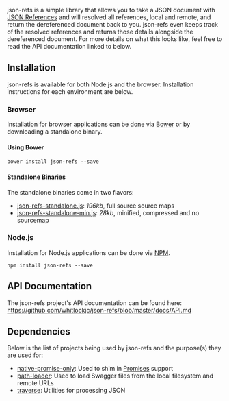 json-refs is a simple library that allows you to take a JSON document with [JSON References][json-reference-draft-spec]
and will resolved all references, local and remote, and return the dereferenced document back to you.  json-refs even
keeps track of the resolved references and returns those details alongside the dereferenced document.  For more details
on what this looks like, feel free to read the API documentation linked to below.

## Installation

json-refs is available for both Node.js and the browser.  Installation instructions for each environment are below.

### Browser

Installation for browser applications can be done via [Bower][bower] or by downloading a standalone binary.

#### Using Bower

```
bower install json-refs --save
```

#### Standalone Binaries

The standalone binaries come in two flavors:

* [json-refs-standalone.js](https://raw.github.com/whitlockjc/json-refs/master/browser/json-refs-standalone.js): _196kb_, full source source maps
* [json-refs-standalone-min.js](https://raw.github.com/whitlockjc/json-refs/master/browser/json-refs-standalone-min.js): _28kb_, minified, compressed
and no sourcemap

### Node.js

Installation for Node.js applications can be done via [NPM][npm].

```
npm install json-refs --save
```

## API Documentation

The json-refs project's API documentation can be found here: https://github.com/whitlockjc/json-refs/blob/master/docs/API.md

## Dependencies

Below is the list of projects being used by json-refs and the purpose(s) they are used for:

* [native-promise-only][native-promise-only]: Used to shim in [Promises][promises] support
* [path-loader][path-loader]: Used to load Swagger files from the local filesystem and remote URLs
* [traverse][traverse]: Utilities for processing JSON

[bower]: http://bower.io/
[json-pointer-spec]: http://tools.ietf.org/html/rfc6901
[json-reference-draft-spec]: http://tools.ietf.org/html/draft-pbryan-zyp-json-ref-03
[native-promise-only]: https://www.npmjs.com/package/native-promise-only
[npm]: https://www.npmjs.org/
[path-loader]: https://github.com/whitlockjc/path-loader
[promises]: https://www.promisejs.org/
[traverse]: https://github.com/substack/js-traverse
